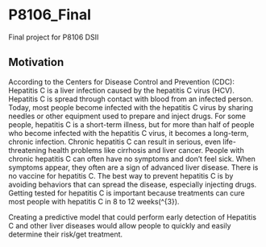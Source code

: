 # P8106_Final
Final project for P8106 DSII

## Motivation

According to the Centers for Disease Control and Prevention (CDC): Hepatitis C is a liver infection caused by the hepatitis C virus (HCV). Hepatitis C is spread through contact with blood from an infected person. Today, most people become infected with the hepatitis C virus by sharing needles or other equipment used to prepare and inject drugs. For some people, hepatitis C is a short-term illness, but for more than half of people who become infected with the hepatitis C virus, it becomes a long-term, chronic infection. Chronic hepatitis C can result in serious, even life-threatening health problems like cirrhosis and liver cancer. People with chronic hepatitis C can often have no symptoms and don’t feel sick. When symptoms appear, they often are a sign of advanced liver disease. There is no vaccine for hepatitis C. The best way to prevent hepatitis C is by avoiding behaviors that can spread the disease, especially injecting drugs. Getting tested for hepatitis C is important because treatments can cure most people with hepatitis C in 8 to 12 weeks\(^{3}\).

Creating a predictive model that could perform early detection of Hepatitis C and other liver diseases would allow people to quickly and easily determine their risk/get treatment.
